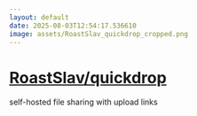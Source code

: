 ```yaml
---
layout: default
date: 2025-08-03T12:54:17.536610
image: assets/RoastSlav_quickdrop_cropped.png
---
```


# [RoastSlav/quickdrop](https://github.com/RoastSlav/quickdrop)

self-hosted file sharing with upload links
